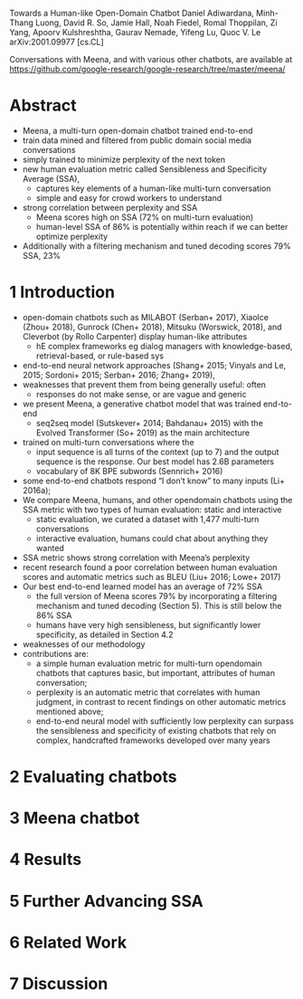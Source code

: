 Towards a Human-like Open-Domain Chatbot
Daniel Adiwardana, Minh-Thang Luong, David R. So, Jamie Hall, Noah Fiedel, Romal
Thoppilan, Zi Yang, Apoorv Kulshreshtha, Gaurav Nemade, Yifeng Lu, Quoc V. Le
arXiv:2001.09977 [cs.CL]

Conversations with Meena, and with various other chatbots, are available at
https://github.com/google-research/google-research/tree/master/meena/

# Abstract

* Meena, a multi-turn open-domain chatbot trained end-to-end
* train data mined and filtered from public domain social media conversations
* simply trained to minimize perplexity of the next token
* new human evaluation metric called Sensibleness and Specificity Average (SSA),
  * captures key elements of a human-like multi-turn conversation
  * simple and easy for crowd workers to understand
* strong correlation between perplexity and SSA
  * Meena scores high on SSA (72% on multi-turn evaluation)
  * human-level SSA of 86% is potentially within reach
    if we can better optimize perplexity
* Additionally with a filtering mechanism and tuned decoding scores 79% SSA, 23%

# 1 Introduction

* open-domain chatbots such as MILABOT (Serban+ 2017), XiaoIce (Zhou+ 2018),
  Gunrock (Chen+ 2018), Mitsuku (Worswick, 2018), and Cleverbot (by Rollo
  Carpenter) display human-like attributes
  * hE complex frameworks
    eg dialog managers with knowledge-based, retrieval-based, or rule-based sys
* end-to-end neural network approaches
  (Shang+ 2015; Vinyals and Le, 2015; Sordoni+ 2015; Serban+ 2016; Zhang+ 2019),
* weaknesses that prevent them from being generally useful: often
  * responses do not make sense, or are vague and generic
* we present Meena, a generative chatbot model that was trained end-to-end
  * seq2seq model (Sutskever+ 2014; Bahdanau+ 2015) with the
    Evolved Transformer (So+ 2019) as the main architecture
* trained on multi-turn conversations where the
  * input sequence is all turns of the context (up to 7) and the output sequence
    is the response. Our best model has 2.6B parameters
  * vocabulary of 8K BPE subwords (Sennrich+ 2016)
* some end-to-end chatbots respond “I don’t know” to many inputs (Li+ 2016a);
* We compare Meena, humans, and other opendomain chatbots using the SSA metric
  with two types of human evaluation: static and interactive
  * static evaluation, we curated a dataset with 1,477 multi-turn conversations
  * interactive evaluation, humans could chat about anything they wanted
* SSA metric shows strong correlation with Meena’s perplexity
* recent research found a poor correlation between human evaluation scores and
  automatic metrics such as BLEU (Liu+ 2016; Lowe+ 2017)
* Our best end-to-end learned model has an average of 72% SSA
  * the full version of Meena scores 79% by incorporating a filtering mechanism
    and tuned decoding (Section 5). This is still below the 86% SSA
  * humans have very high sensibleness, but significantly lower specificity, as
    detailed in Section 4.2
* weaknesses of our methodology
* contributions are:
  * a simple human evaluation metric for multi-turn opendomain chatbots that
    captures basic, but important, attributes of human conversation;
  * perplexity is an automatic metric that correlates with human judgment, in
    contrast to recent findings on other automatic metrics mentioned above;
  * end-to-end neural model with sufficiently low perplexity can surpass the
    sensibleness and specificity of existing chatbots that rely on complex,
    handcrafted frameworks developed over many years

# 2 Evaluating chatbots

# 3 Meena chatbot

# 4 Results

# 5 Further Advancing SSA

# 6 Related Work

# 7 Discussion
